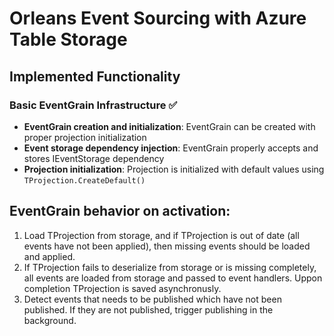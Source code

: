 # Orleans Event Sourcing with Azure Table Storage

## Implemented Functionality

### Basic EventGrain Infrastructure ✅
- **EventGrain creation and initialization**: EventGrain can be created with proper projection initialization
- **Event storage dependency injection**: EventGrain properly accepts and stores IEventStorage dependency
- **Projection initialization**: Projection is initialized with default values using `TProjection.CreateDefault()`

## EventGrain behavior on activation:

1. Load TProjection from storage, and if TProjection is out of date (all events have not been applied), then missing events should be loaded and applied.
2. If TProjection fails to deserialize from storage or is missing completely, all events are loaded from storage and passed to event handlers. Uppon completion TProjection is saved asynchronusly.
3. Detect events that needs to be published which have not been published. If they are not published, trigger publishing in the background.

